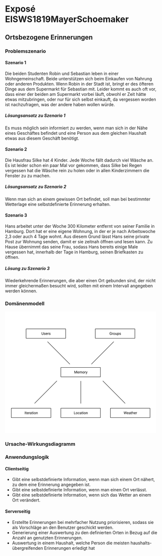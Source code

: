 # Exposé EISWS1819MayerSchoemaker

 

## Ortsbezogene Erinnerungen

### Problemszenario

#### Szenario 1

Die beiden Studenten Robin und Sebastian leben in einer Wohngemeinschaft. Beide unterstützen sich beim Einkaufen von Nahrung oder anderen Produkten. Wenn Robin in der Stadt ist, bringt er des öfteren Dinge aus dem Supermarkt für Sebastian mit. Leider kommt es auch oft vor, dass einer der beiden am Supermarkt vorbei läuft, obwohl er Zeit hätte etwas mitzubringen, oder nur für sich selbst einkauft, da vergessen worden ist nachzufragen, was der andere haben wollen würde.

##### Lösungsansatz zu Szenario 1

Es muss möglich sein informiert zu werden, wenn man sich in der Nähe eines Geschäftes befindet und eine Person aus dem gleichen Haushalt etwas aus diesem Geschäft benötigt. 

#### Szenario 2 

Die Hausfrau Silke hat 4 Kinder. Jede Woche fällt dadurch viel Wäsche an. Es ist leider schon ein paar Mal vor gekommen, dass Silke bei Regen vergessen hat die Wäsche rein zu holen oder in allen Kinderzimmern die Fenster zu zu machen.

##### Lösungsansatz zu Szenario 2

Wenn man sich an einem gewissen Ort befindet, soll man bei bestimmter Wetterlage eine selbstdefinierte Erinnerung erhalten.

#### Szenario 3

Hans arbeitet unter der Woche 300 Kilometer entfernt von seiner Familie in Hamburg. Dort hat er eine eigene Wohnung, in der er je nach Arbeitswoche 2,3 oder auch 4 Tage wohnt. Aus diesem Grund lässt Hans seine private Post zur Wohnung senden, damit er sie zeitnah öffnen und lesen kann. Zu Hause übernimmt das seine Frau, sodass Hans bereits einige Male vergessen hat, innerhalb der Tage in Hamburg, seinen Briefkasten zu öffnen. 

##### Lösung zu Szenario 3 

Wiederkehrende Erinnerungen, die aber einen Ort gebunden sind, der nicht immer gleichermaßen besucht wird, sollten mit einem Intervall angegeben werden können.



### Domänenmodell

 ![domaenenmodell](domaenenmodell.png)

### Ursache-Wirkungsdiagramm

 

### Anwendungslogik

#### Clientseitig

- Gibt eine selbstdefinierte Information, wenn man sich einem Ort nähert, zu dem eine Erinnerung angegeben ist.
- Gibt eine selbstdefinierte Information, wenn man einen Ort verlässt.
- Gibt eine selbstdefinierte Information, wenn sich das Wetter an einem Ort verändert. 

#### Serverseitig

- Erstellte Erinnerungen bei mehrfacher Nutzung priorisieren, sodass sie als Vorschläge an den Benutzer geschickt werden.
- Generierung einer Auswertung zu den definierten Orten in Bezug auf die Anzahl an genutzten Erinnerungen.
- Auswertung in einem Haushalt, welche Person die meisten haushalts-übergreifenden Erinnerungen erledigt hat